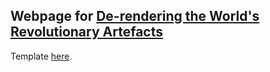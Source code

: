 ## Webpage for [De-rendering the World's Revolutionary Artefacts](https://sorderender.github.io/)

Template [here](https://github.com/elliottwu/webpage-template).
